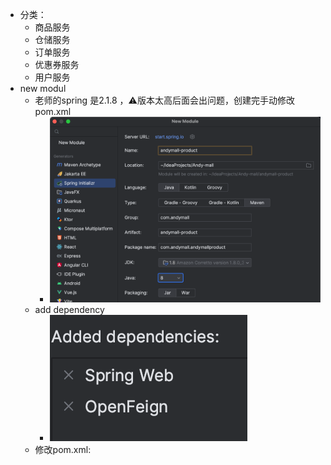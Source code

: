 - 分类：
	- 商品服务
	- 仓储服务
	- 订单服务
	- 优惠券服务
	- 用户服务
- new modul
	- 老师的spring 是2.1.8 ，⚠️版本太高后面会出问题，创建完手动修改pom.xml
		- ![](Pasted%20image%2020230813190038.png)
	- add dependency
		- ![](Pasted%20image%2020230813190229.png)
	- 修改pom.xml:
```r

```
